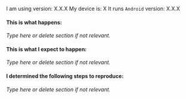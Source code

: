 <!--
Please check if you are running the latest version and have deleted the app
data upon an update if noted in the changelog. Also check for existing issues.
This info will not show up in the issue.
-->

I am using version: X.X.X
My device is: X
It runs `Android` version: X.X.X

#### This is what happens:

_Type here or delete section if not relevant._

#### This is what I expect to happen:

_Type here or delete section if not relevant._

#### I determined the following steps to reproduce:

_Type here or delete section if not relevant._
